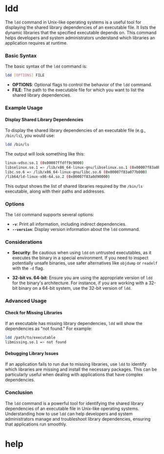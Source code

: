 # Idd

The `ldd` command in Unix-like operating systems is a useful tool for displaying the shared library dependencies of an executable file. It lists the dynamic libraries that the specified executable depends on. This command helps developers and system administrators understand which libraries an application requires at runtime.

### Basic Syntax

The basic syntax of the `ldd` command is:

```sh
ldd [OPTIONS] FILE
```

- **OPTIONS**: Optional flags to control the behavior of the `ldd` command.
- **FILE**: The path to the executable file for which you want to list the shared library dependencies.

### Example Usage

#### Display Shared Library Dependencies

To display the shared library dependencies of an executable file (e.g., `/bin/ls`), you would use:

```sh
ldd /bin/ls
```

The output will look something like this:

```sh
linux-vdso.so.1 (0x00007ffdff9c9000)
libselinux.so.1 => /lib/x86_64-linux-gnu/libselinux.so.1 (0x00007f83a0b6c000)
libc.so.6 => /lib/x86_64-linux-gnu/libc.so.6 (0x00007f83a077b000)
/lib64/ld-linux-x86-64.so.2 (0x00007f83a0d90000)
```

This output shows the list of shared libraries required by the `/bin/ls` executable, along with their paths and addresses.

### Options

The `ldd` command supports several options:

- **`-v`**: Print all information, including indirect dependencies.
- **`--version`**: Display version information about the `ldd` command.

### Considerations

- **Security**: Be cautious when using `ldd` on untrusted executables, as it executes the binary in a special environment. If you need to inspect potentially unsafe binaries, use safer alternatives like `objdump` or `readelf` with the `-d` flag.
  
- **32-bit vs. 64-bit**: Ensure you are using the appropriate version of `ldd` for the binary's architecture. For instance, if you are working with a 32-bit binary on a 64-bit system, use the 32-bit version of `ldd`.

### Advanced Usage

#### Check for Missing Libraries

If an executable has missing library dependencies, `ldd` will show the dependencies as "not found." For example:

```sh
ldd /path/to/executable
libmissing.so.1 => not found
```

#### Debugging Library Issues

If an application fails to run due to missing libraries, use `ldd` to identify which libraries are missing and install the necessary packages. This can be particularly useful when dealing with applications that have complex dependencies.

### Conclusion

The `ldd` command is a powerful tool for identifying the shared library dependencies of an executable file in Unix-like operating systems. Understanding how to use `ldd` can help developers and system administrators manage and troubleshoot library dependencies, ensuring that applications run smoothly.


# help 

```

```
